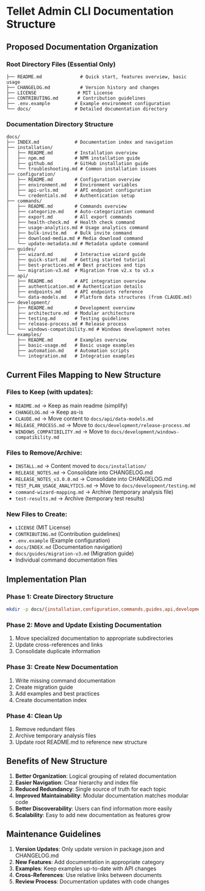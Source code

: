 # Tellet Admin CLI Documentation Structure

## Proposed Documentation Organization

### Root Directory Files (Essential Only)
```
├── README.md              # Quick start, features overview, basic usage
├── CHANGELOG.md           # Version history and changes
├── LICENSE               # MIT License
├── CONTRIBUTING.md       # Contribution guidelines
├── .env.example         # Example environment configuration
└── docs/                # Detailed documentation directory
```

### Documentation Directory Structure
```
docs/
├── INDEX.md             # Documentation index and navigation
├── installation/
│   ├── README.md        # Installation overview
│   ├── npm.md           # NPM installation guide
│   ├── github.md        # GitHub installation guide
│   └── troubleshooting.md # Common installation issues
├── configuration/
│   ├── README.md        # Configuration overview
│   ├── environment.md   # Environment variables
│   ├── api-urls.md      # API endpoint configuration
│   └── credentials.md   # Authentication setup
├── commands/
│   ├── README.md        # Commands overview
│   ├── categorize.md    # Auto-categorization command
│   ├── export.md        # All export commands
│   ├── health-check.md  # Health check command
│   ├── usage-analytics.md # Usage analytics command
│   ├── bulk-invite.md   # Bulk invite command
│   ├── download-media.md # Media download command
│   └── update-metadata.md # Metadata update command
├── guides/
│   ├── wizard.md        # Interactive wizard guide
│   ├── quick-start.md   # Getting started tutorial
│   ├── best-practices.md # Best practices and tips
│   └── migration-v3.md  # Migration from v2.x to v3.x
├── api/
│   ├── README.md        # API integration overview
│   ├── authentication.md # Authentication details
│   ├── endpoints.md     # API endpoints reference
│   └── data-models.md   # Platform data structures (from CLAUDE.md)
├── development/
│   ├── README.md        # Development overview
│   ├── architecture.md  # Modular architecture
│   ├── testing.md       # Testing guidelines
│   ├── release-process.md # Release process
│   └── windows-compatibility.md # Windows development notes
└── examples/
    ├── README.md        # Examples overview
    ├── basic-usage.md   # Basic usage examples
    ├── automation.md    # Automation scripts
    └── integration.md   # Integration examples
```

## Current Files Mapping to New Structure

### Files to Keep (with updates):
- `README.md` → Keep as main readme (simplify)
- `CHANGELOG.md` → Keep as-is
- `CLAUDE.md` → Move content to `docs/api/data-models.md`
- `RELEASE_PROCESS.md` → Move to `docs/development/release-process.md`
- `WINDOWS_COMPATIBILITY.md` → Move to `docs/development/windows-compatibility.md`

### Files to Remove/Archive:
- `INSTALL.md` → Content moved to `docs/installation/`
- `RELEASE_NOTES.md` → Consolidate into CHANGELOG.md
- `RELEASE_NOTES_v3.0.0.md` → Consolidate into CHANGELOG.md
- `TEST_PLAN_USAGE_ANALYTICS.md` → Move to `docs/development/testing.md`
- `command-wizard-mapping.md` → Archive (temporary analysis file)
- `test-results.md` → Archive (temporary test results)

### New Files to Create:
- `LICENSE` (MIT License)
- `CONTRIBUTING.md` (Contribution guidelines)
- `.env.example` (Example configuration)
- `docs/INDEX.md` (Documentation navigation)
- `docs/guides/migration-v3.md` (Migration guide)
- Individual command documentation files

## Implementation Plan

### Phase 1: Create Directory Structure
```bash
mkdir -p docs/{installation,configuration,commands,guides,api,development,examples}
```

### Phase 2: Move and Update Existing Documentation
1. Move specialized documentation to appropriate subdirectories
2. Update cross-references and links
3. Consolidate duplicate information

### Phase 3: Create New Documentation
1. Write missing command documentation
2. Create migration guide
3. Add examples and best practices
4. Create documentation index

### Phase 4: Clean Up
1. Remove redundant files
2. Archive temporary analysis files
3. Update root README.md to reference new structure

## Benefits of New Structure

1. **Better Organization**: Logical grouping of related documentation
2. **Easier Navigation**: Clear hierarchy and index file
3. **Reduced Redundancy**: Single source of truth for each topic
4. **Improved Maintainability**: Modular documentation matches modular code
5. **Better Discoverability**: Users can find information more easily
6. **Scalability**: Easy to add new documentation as features grow

## Maintenance Guidelines

1. **Version Updates**: Only update version in package.json and CHANGELOG.md
2. **New Features**: Add documentation in appropriate category
3. **Examples**: Keep examples up-to-date with API changes
4. **Cross-References**: Use relative links between documents
5. **Review Process**: Documentation updates with code changes